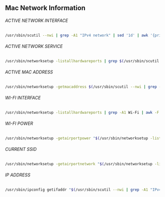 ## Mac Network Information

###### ACTIVE NETWORK INTERFACE
```bash
/usr/sbin/scutil --nwi | grep -A1 "IPv4 network" | sed '1d' | awk '{print $1}'
```

###### ACTIVE NETWORK SERVICE
```bash
/usr/sbin/networksetup -listallhardwareports | grep $(/usr/sbin/scutil --nwi | grep -A1 "IPv4 network" | sed '1d' | awk '{print $1}') -B1 | awk -F': ' '/Hardware Port/{print $NF}'
```

###### ACTIVE MAC ADDRESS
```bash
/usr/sbin/networksetup -getmacaddress $(/usr/sbin/scutil --nwi | grep -A1 "IPv4 network" | sed '1d' | awk '{print $1}') | awk '{print $3}'
```

###### WI-FI INTERFACE
```bash
/usr/sbin/networksetup -listallhardwareports | grep -A1 Wi-Fi | awk -F': ' '/Device/{print $NF}'
```

###### WI-FI POWER
```bash
/usr/sbin/networksetup -getairportpower "$(/usr/sbin/networksetup -listallhardwareports | grep -A1 Wi-Fi | awk -F': ' '/Device/{print $NF}')" | awk '{print $NF}'
```

###### CURRENT SSID
```bash
/usr/sbin/networksetup -getairportnetwork "$(/usr/sbin/networksetup -listallhardwareports | grep -A1 Wi-Fi | awk -F': ' '/Device/{print $2}')" 2> /dev/null | awk -F': ' '{print $NF}'
```

###### IP ADDRESS
```bash
/usr/sbin/ipconfig getifaddr "$(/usr/sbin/scutil --nwi | grep -A1 "IPv4 network" | sed '1d' | awk '{print $1}')"
```
